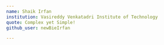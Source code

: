 ```yaml
---
name: Shaik Irfan
institution: Vasireddy Venkatadri Institute of Technology
quote: Complex yet Simple!
github_user: newBieIrfan

---
```

